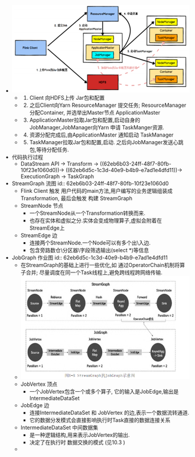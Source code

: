 - ![image.png](../assets/image_1659584989472_0.png)
	- 1. Client 向HDFS上传 Jar包和配置
	- 2. 之后Client向Yarn ResourceManager 提交任务; ResourceManager 分配Container, 并选举出Master节点 ApplicationMaster
	- 3. ApplicationMaster拉取Jar包和配置,启动自身的JobManager,JobManager向Yarn 申请 TaskManger资源.
	- 4. 资源分配完成后,由ApplicationMaster 通知启动 TaskManager
	- 5. TaskManager拉取Jar包和配置,启动. 之后向JobManager发送心跳包,等待分配任务.
- 代码执行过程
	- DataStream API -> Transform -> ((62eb6b03-24ff-48f7-80fb-10f23e1060d0))-> ((62eb6d5c-1c3d-40e9-b4b9-e7ad1e4dfd11))-> ExecutionGraph -> TaskGraph
- StreamGraph 流图
  id:: 62eb6b03-24ff-48f7-80fb-10f23e1060d0
	- Flink Client 触发 用户代码的main方法,用户编写的业务逻辑组装成 Transformation, 最后会触发 构建 StreamGraph
	- StreamNode 节点
		- 一个StreamNode从一个Transformation转换而来.
		- 也存在实体和虚拟之分.实体会变成物理算子,虚拟会附着在StreamEdge上
	- StreamEdge 边
		- 连接两个StreamNode.一个Node可以有多个出\入边.
		- 包含旁路数仓\分区器\字段筛选输出(select *)等信息
- JobGraph 作业图
  id:: 62eb6d5c-1c3d-40e9-b4b9-e7ad1e4dfd11
	- 在StreamGraph的基础上进行一些优化,如 通过OperatorChain机制将算子合并; 尽量调度在同一个Task线程上,避免跨线程跨网络传输.
	- ![image.png](../assets/image_1659596594405_0.png)
	- JobVertex 顶点
		- 一个JobVertex包含一个或多个算子, 它的输入是JobEdge,输出是IntermediateDataSet
	- JobEdge 边
		- 连接IntermediateDataSet  和 JobVertex 的边,表示一个数据流转通道.
		- 它的数据分发模式会直接影响执行时Task直接的数据连接关系
	- IntermediateDataSet 中间数据集
		- 是一种逻辑结构,用来表示JobVertex的输出.
		- 决定了在执行时 数据交换的模式 (见10.3 )
	-